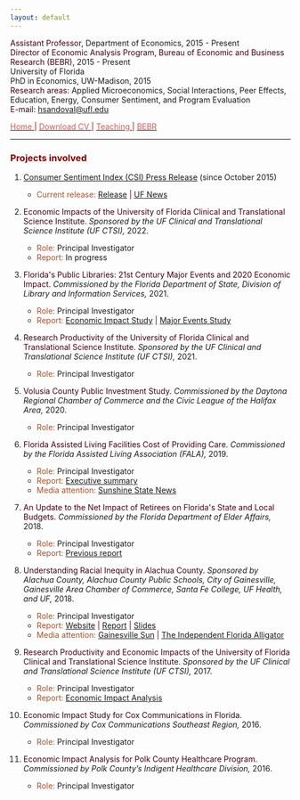 ```yaml
---
layout: default
---
```


<span style="color: #3F000F"> Assistant Professor, </span> Department of Economics, 2015 - Present  
<span style="color: #3F000F"> Director of Economic Analysis Program, Bureau of Economic and Business Research (BEBR), </span>  2015 - Present  
University of Florida  
PhD in Economics, UW-Madison, 2015  
<span style="color: #3F000F"> Research areas: </span> Applied Microeconomics, Social Interactions, Peer Effects, Education, Energy, Consumer Sentiment, and Program Evaluation  
<span style="color: #3F000F"> E-mail: </span> [hsandoval@ufl.edu](mailto:hsandoval@ufl.edu) 

[<span style="color: IndianRed"> Home </span>](index.html) <span style="color: #A70D2A"> &#124; </span> <a href="https://hhsandoval.github.io/CVHHSG.pdf" target="_blank"> <span style="color: IndianRed"> Download CV </span> </a> <span style="color: #A70D2A"> &#124; </span> [<span style="color: IndianRed"> Teaching </span>](teaching.html) <span style="color: #A70D2A"> &#124; </span> [<span style="color: IndianRed"> BEBR </span>](bebr.html)

* * *

### <span style="color: maroon"> Projects involved </span>

1. [Consumer Sentiment Index (CSI) Press Release](https://www.bebr.ufl.edu/florida-consumer-sentiment/) (since October 2015)
    * <span style="color: Sienna"> Current release:</span> [Release](https://www.bebr.ufl.edu/wp-content/uploads/2022/08/csi_2022_30_august.pdf) <span style="color: maroon"> &#124; </span> [UF News](https://news.ufl.edu/2022/09/august-consumer-sentiment/)

2. <span style="color: #3F000F"> Economic Impacts of the University of Florida Clinical and Translational Science Institute. </span>  *Sponsored by the UF Clinical and Translational Science Institute (UF CTSI),* 2022.
    * <span style="color: Sienna"> Role: </span>  Principal Investigator 
    * <span style="color: Sienna"> Report: </span> In progress 

3. <span style="color: #3F000F"> Florida's Public Libraries: 21st Century Major Events and 2020 Economic Impact. </span> *Commissioned by the Florida Department of State, Division of Library and Information Services,* 2021. 
    * <span style="color: Sienna"> Role: </span> Principal Investigator 
    * <span style="color: Sienna"> Report: </span> [Economic Impact Study](https://dos.myflorida.com/library-archives/library-development/data/economic-impact/) <span style="color: maroon"> &#124; </span> [Major Events Study](https://dos.myflorida.com/library-archives/library-development/data/major-events/)

4. <span style="color: #3F000F"> Research Productivity of the University of Florida Clinical and Translational Science Institute. </span> *Sponsored by the UF Clinical and Translational Science Institute (UF CTSI),* 2021. 
    * <span style="color: Sienna"> Role: </span> Principal Investigator 

5. <span style="color: #3F000F"> Volusia County Public Investment Study. </span> *Commissioned by the Daytona Regional Chamber of Commerce and the Civic League of the Halifax Area,* 2020. 
    * <span style="color: Sienna"> Role: </span> Principal Investigator 

6. <span style="color: #3F000F"> Florida Assisted Living Facilities Cost of Providing Care. </span> *Commissioned by the Florida Assisted Living Association (FALA),* 2019.
    * <span style="color: Sienna"> Role: </span> Principal Investigator 
    * <span style="color: Sienna"> Report: </span> [Executive summary](https://www.fala.org/ALF-Cost-of-Care-Study.html)
    * <span style="color: Sienna"> Media attention: </span> [Sunshine State News](http://www.sunshinestatenews.com/story/florida-alfs-face-rising-cost-few-skilled-workers)

7. <span style="color: #3F000F"> An Update to the Net Impact of Retirees on Florida's State and Local Budgets. </span>  *Commissioned by the Florida Department of Elder Affairs,* 2018.
    * <span style="color: Sienna"> Role: </span>  Principal Investigator 
    * <span style="color: Sienna"> Report: </span> [Previous report](https://elderaffairs.org/wp-content/uploads/Retiree-Net-Impact-on-Floridas-Budgets-1.pdf)

8. <span style="color: #3F000F"> Understanding Racial Inequity in Alachua County. </span> *Sponsored by Alachua County, Alachua County Public Schools, City of Gainesville, Gainesville Area Chamber of Commerce, Santa Fe College, UF Health, and UF,* 2018.
    * <span style="color: Sienna"> Role: </span>  Principal Investigator 
    * <span style="color: Sienna"> Report: </span> [Website](https://www.bebr.ufl.edu/economics/racial-inequity) <span style="color: maroon"> &#124; </span> [Report](https://www.bebr.ufl.edu/sites/default/files/Research%20Reports/ri1_baseline_report.pdf) <span style="color: maroon"> &#124; </span> [Slides](https://www.bebr.ufl.edu/sites/default/files/Research%20Reports/ri3_presentation_slides.pdf)
    * <span style="color: Sienna"> Media attention: </span> [Gainesville Sun](http://www.gainesville.com/news/20180113/disparity-study-alachua-county-blacks-face-bigger-hurdles?start=2) <span style="color: maroon"> &#124; </span> [The Independent Florida Alligator](https://www.alligator.org/news/uf-researchers-released-a-report-on-alachua-county-s-racial/article_9ddb58aa-fa22-11e7-8e34-a726da16f65c.html) 

9. <span style="color: #3F000F"> Research Productivity and Economic Impacts of the University of Florida Clinical and Translational Science Institute. </span>  *Sponsored by the UF Clinical and Translational Science Institute (UF CTSI),* 2017.
    * <span style="color: Sienna"> Role: </span>  Principal Investigator 
    * <span style="color: Sienna"> Report: </span> [Economic Impact Analysis](https://www.ctsi.ufl.edu/about/research-initiatives/economic-impact-analysis/) 

10. <span style="color: #3F000F"> Economic Impact Study for Cox Communications in Florida. </span> *Commissioned by Cox Communications Southeast Region,* 2016.
    * <span style="color: Sienna"> Role: </span>  Principal Investigator 

11. <span style="color: #3F000F"> Economic Impact Analysis for Polk County Healthcare Program. </span> *Commissioned by Polk County’s Indigent Healthcare Division,* 2016.
    * <span style="color: Sienna"> Role: </span>  Principal Investigator 
